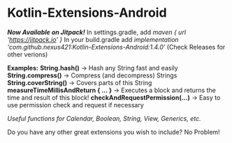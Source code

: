 # Kotlin-Extensions-Android

***Now Available on Jitpack!***
In settings.gradle, add *maven { url 'https://jitpack.io' }* 
In your build.gradle add *implementation 'com.github.nexus421:Kotlin-Extensions-Android:1.4.0'* (Check Releases for other verions)

**Examples:**
**String.hash()** -> Hash any String fast and easily
**String.compress()** -> Compress (and decompress) Strings
**String.coverString()** -> Covers parts of this String
**measureTimeMillisAndReturn { ... }** -> Executes a block and returns the time and result of this block!
**checkAndRequestPermission(...)** -> Easy to use permission check and request if necessary

*Useful functions for Calendar, Boolean, String, View, Generics, etc.*

Do you have any other great extensions you wish to include? No Problem! 

